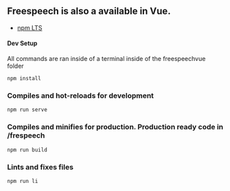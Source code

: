 ## Freespeech is also a available in Vue.

* [npm LTS](https://nodejs.org/en/)

#### Dev Setup
All commands are ran inside of a terminal inside of the freespeechvue folder
```
npm install
```

### Compiles and hot-reloads for development
```
npm run serve
```

### Compiles and minifies for production. Production ready code in /frespeech
```
npm run build
```

### Lints and fixes files
```
npm run li
``` 
